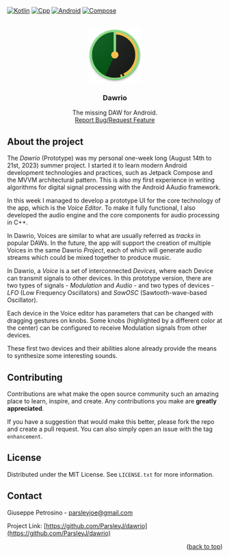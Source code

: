 <a name="readme-top"></a>


<!-- PROJECT SHIELDS -->
[![Kotlin][Kotlin]][Kotlin-url]
[![Cpp][Cpp]][Cpp-url]
[![Android][Android]][Android-url]
[![Compose][Compose]][Compose-url]



<!-- PROJECT LOGO -->
<br />
<div align="center">

  <a href="https://github.com/ParsleyJ/dawrio">
    <img src="dawrio_logo.png" alt="Logo" width="128" height="128">
  </a>


<h3 align="center">Dawrio</h3>

  <p align="center">
    The missing DAW for Android.
    <!--
    <br />
    <a href="https://github.com/ParsleyJ/dawrio"><strong>Explore the docs »</strong></a>
    -->
    <br />
    <a href="https://github.com/ParsleyJ/dawrio/issues">Report Bug/Request Feature</a>
  </p>
</div>




<!-- ABOUT THE PROJECT -->

## About the project

The *Dawrio* (Prototype) was my personal one-week long (August 14th to 21st, 2023) summer project. I started it to learn modern Android development technologies and practices, such as Jetpack Compose and the MVVM architectural pattern. 
This is also my first experience in writing algorithms for digital signal processing with the Android AAudio framework. 

In this week I managed to develop a prototype UI for the core technology of the app, which is the *Voice Editor*. To make it fully functional, I also developed the audio engine and the core components for audio processing in C++.




In Dawrio, Voices are similar to what are usually referred as *tracks* in popular DAWs. In the future, the app will support the creation of multiple Voices in the same Dawrio *Project*, each of which will generate audio streams which could be mixed together to produce music.

In Dawrio, a *Voice* is a set of interconnected *Devices*, where each Device can transmit signals to other devices. In this prototype version, there are two types of signals - *Modulation* and *Audio* - and two types of devices - *LFO* (Low Frequency Oscillators) and *SawOSC* (Sawtooth-wave-based Oscillator).

Each device in the Voice editor has parameters that can be changed with dragging gestures on knobs. Some knobs (highlighted by a different color at the center) can be configured to receive Modulation signals from other devices. 

These first two devices and their abilities alone already provide the means to synthesize some interesting sounds.



<!-- CONTRIBUTING -->

## Contributing

Contributions are what make the open source community such an amazing place to learn, inspire, and create. Any
contributions you make are **greatly appreciated**.

If you have a suggestion that would make this better, please fork the repo and create a pull request. You can also
simply open an issue with the tag `enhancement`.

<!-- LICENSE -->

## License

Distributed under the MIT License. See `LICENSE.txt` for more information.




<!-- CONTACT -->

## Contact

Giuseppe Petrosino - parsleyjoe@gmail.com

Project Link: [https://github.com/ParsleyJ/dawrio](https://github.com/ParsleyJ/dawrio)

<p align="right">(<a href="#readme-top">back to top</a>)</p>



<!-- MARKDOWN LINKS & IMAGES -->

[contributors-url]: https://github.com/ParsleyJ/dawrio/graphs/contributors

[forks-url]: https://github.com/ParsleyJ/dawrio/network/members

[stars-url]: https://github.com/ParsleyJ/dawrio/stargazers

[issues-url]: https://github.com/ParsleyJ/dawrio/issues

[license-shield]: https://img.shields.io/github/license/ParsleyJ/dawrio?style=for-the-badge

[license-url]: https://github.com/ParsleyJ/dawrio/blob/master/LICENSE.txt


[Kotlin]: https://img.shields.io/badge/kotlin-20232A?style=for-the-badge&logo=kotlin

[Kotlin-url]: https://kotlinlang.org/

[Cpp]: https://img.shields.io/badge/C++-20232A?style=for-the-badge&logo=c%2B%2B

[Cpp-url]: https://cplusplus.com/

[Android]: https://img.shields.io/badge/Android-20232A?style=for-the-badge&logo=Android

[Android-url]: https://developer.android.com/

[Compose]: https://img.shields.io/badge/Jetpack%20Compose-20232A?style=for-the-badge&logo=jetpack-compose

[Compose-url]: https://github.com/gram-js/gramjs